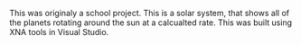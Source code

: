 This was originaly a school project. This is a solar system, that shows all of the planets rotating around the sun at a calcualted rate.
This was built using XNA tools in Visual Studio.
